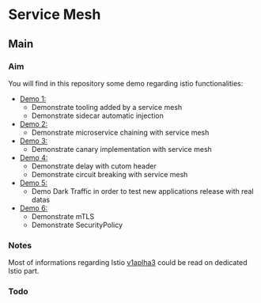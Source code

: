 # Service Mesh

## Main

### Aim

You will find in this repository some demo regarding istio functionalities:

- [Demo 1:](demo1/README.MD)
  - Demonstrate tooling added by a service mesh
  - Demonstrate sidecar automatic injection
- [Demo 2:](demo2/README.MD)
  - Demonstrate microservice chaining with service mesh
- [Demo 3:](demo3/README.MD)
  - Demonstrate canary implementation with service mesh
- [Demo 4:](demo4/README.MD)
  - Demonstrate delay with cutom header
  - Demonstrate circuit breaking with service mesh
- [Demo 5:](demo5/README.MD)
  - Demo Dark Traffic in order to test new applications release with real datas
- [Demo 6:](demo6/README.MD)
  - Demonstrate mTLS
  - Demonstrate SecurityPolicy

### Notes

Most of informations regarding Istio [v1aplha3](https://preliminary.istio.io/docs/reference/config/istio.networking.v1alpha3/#title) could be read on dedicated Istio part.

### Todo